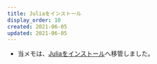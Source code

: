 ```yaml
---
title: Juliaをインストール
display_order: 10
created: 2021-06-05
updated: 2021-06-05
---
```

- 当メモは、[Juliaをインストール](https://thinktwice.tech/it/julia/install_julia/)へ移管しました。